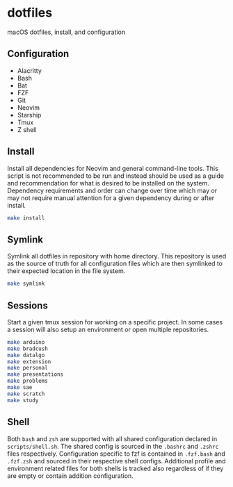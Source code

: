 # dotfiles

macOS dotfiles, install, and configuration

## Configuration

- Alacritty
- Bash
- Bat
- FZF
- Git
- Neovim
- Starship
- Tmux
- Z shell

## Install

Install all dependencies for Neovim and general command-line tools. This
script is not recommended to be run and instead should be used as a guide and
recommendation for what is desired to be installed on the system. Dependency
requirements and order can change over time which may or may not require manual
attention for a given dependency during or after install.

``` sh
make install
```

## Symlink

Symlink all dotfiles in repository with home directory. This repository is used
as the source of truth for all configuration files which are then symlinked to
their expected location in the file system.

``` sh
make symlink
```

## Sessions

Start a given tmux session for working on a specific project. In some cases a
session will also setup an environment or open multiple repositories.

``` sh
make arduino
make bradcush
make datalgo
make extension
make personal
make presentations
make problems
make sae
make scratch
make study
```

## Shell

Both `bash` and `zsh` are supported with all shared configuration declared in
`scripts/shell.sh`. The shared config is sourced in the `.bashrc` and `.zshrc`
files respectively. Configuration specific to fzf is contained in `.fzf.bash`
and `.fzf.zsh` and sourced in their respective shell configs. Additional
profile and environment related files for both shells is tracked also
regardless of if they are empty or contain addition configuration.
